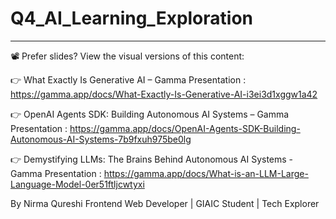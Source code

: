 # Q4_AI_Learning_Exploration

---
📽️ Prefer slides? View the visual versions of this content:

👉 What Exactly Is Generative AI – Gamma Presentation : https://gamma.app/docs/What-Exactly-Is-Generative-AI-i3ei3d1xggw1a42
 
👉 OpenAI Agents SDK: Building Autonomous AI Systems – Gamma Presentation : https://gamma.app/docs/OpenAI-Agents-SDK-Building-Autonomous-AI-Systems-7b9fxuh975be0lg

👉 Demystifying LLMs: The Brains Behind Autonomous AI Systems - Gamma Presentation : https://gamma.app/docs/What-is-an-LLM-Large-Language-Model-0er51ftljcwtyxi


By Nirma Qureshi
Frontend Web Developer | GIAIC Student | Tech Explorer
